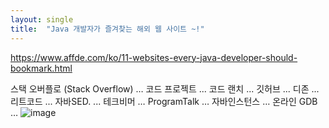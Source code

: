 ```yaml
---
layout: single
title:  "Java 개발자가 즐겨찾는 해외 웹 사이트 ~!"
---
```


https://www.affde.com/ko/11-websites-every-java-developer-should-bookmark.html

스택 오버플로 (Stack Overflow) …
코드 프로젝트 ...
코드 랜치 ...
깃허브 ...
디존 ...
리트코드 ...
자바SED. ...
테크비머 …
ProgramTalk …
자바인스턴스 …
온라인 GDB …
![image](https://user-images.githubusercontent.com/92769637/163322279-d5ad7b44-5a8a-4dfa-ba7e-a19b59f85cf9.png)



